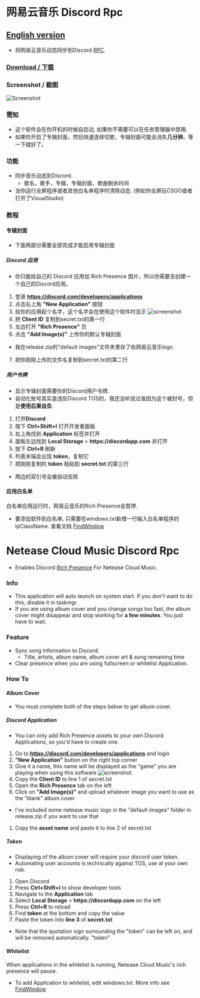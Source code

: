 # 网易云音乐 Discord Rpc
  
## [English version](#netease-cloud-music-discord-rpc)

* 将网易云音乐动态同步到Discord [RPC](https://discordapp.com/rich-presence).  
  
### [Download / 下载](https://github.com/Ynng/NetEase-Cloud-Music-DiscordRPC/releases/latest)
  
### Screenshot / 截图
![Screenshot](https://i.imgur.com/7rzkkRb.png)

### 需知
* 这个软件会在你开机的时候自启动, 如果你不需要可以在任务管理器中禁用. 
* 如果你开启了专辑封面，然后快速连续切歌，专辑封面可能会消失**几分钟**。等一下就好了。

  
### 功能
* 同步音乐动态到Discord.
  * 歌名，歌手，专辑，专辑封面，歌曲剩余时间
* 当你运行全屏程序或者其他白名单程序时清除动态. (例如你全屏玩CSGO或者打开了VisualStudio)

### 教程

#### 专辑封面

* 下面两部分需要全部完成才能启用专辑封面

##### Discord 应用
* 你只能给自己的 Discord 应用加 Rich Presence 图片，所以你需要去创建一个自己的Discord应用。

1. 登录 **https://discord.com/developers/applications**
2. 点击右上角 **"New Application"** 按钮
3. 给你的应用起个名字，这个名字会在使用这个软件时显示
![screenshot](https://i.imgur.com/oKiRiqj.png)
1. 把 **Client ID** 复制到secret.txt的第一行
2. 左边打开 **"Rich Presence"** 页
3. 点击 **"Add Image(s)"** 上传你的默认专辑封面

* 我在release.zip的"default images"文件夹里存了些网易云音乐logo

7. 把你刚刚上传的文件名复制到secret.txt的第二行

##### 用户令牌
* 显示专辑封面需要你的Discord用户令牌.
* 自动化账号其实是违反Discord TOS的，我还没听说过谁因为这个被封号，但是**使用后果自负**.

1. 打开**Discord**
2. 按下 **Ctrl+Shift+I** 打开开发者面板
3. 右上角找到 **Application** 标签并打开
4. 面板左边找到 **Local Storage** > **h<span>ttp</span>s://discordapp.com** 并打开
5. 按下 **Ctrl+R** 刷新
6. 列表末端会出现 **token**，复制它
7. 把刚刚复制的 **token** 粘贴到 **secret.txt** 的第三行

* 两边的双引号会被自动去除


#### 应用白名单
白名单应用运行时，网易云音乐的Rich Presence会暂停.
* 要添加软件到白名单, 只需要在windows.txt新增一行输入白名单程序的lpClassName. 查看文档 [FindWindow](https://msdn.microsoft.com/en-us/library/windows/desktop/ms633499(v=vs.85).aspx)
  

# Netease Cloud Music Discord Rpc
  
* Enables Discord [Rich Presence](https://discordapp.com/rich-presence) For Netease Cloud Music.  
  
### Info
* This application will auto launch on system start. If you don't want to do this, disable it in taskmgr.
* If you are using album cover and you change songs too fast, the album cover might disappear and stop working for **a few minutes**. You just have to wait.

  
### Feature
* Sync song information to Discord.
  * Title, artists, album name, album cover art & song remaining time
* Clear presence when you are using fullscreen or whitelist Application.
  
### How To

#### Album Cover

* You must complete both of the steps below to get album cover.

##### Discord Application
* You can only add Rich Presence assets to your own Discord Applications, so you'd have to create one.

1. Go to **https://discord.com/developers/applications** and login
2. **"New Application"** button on the right top corner
3. Give it a name, this name will be displayed as the "game" you are playing when using this software
![screenshot](https://i.imgur.com/oKiRiqj.png)
1. Copy the **Client ID** to line 1 of secret.txt
2. Open the **Rich Presence** tab on the left
3. Click on **"Add Image(s)"** and upload whatever image you want to use as the "blank" album cover

* I've included some netease music logo in the "default images" folder in release.zip if you want to use that

1. Copy the **asset name** and paste it to line 2 of secret.txt

##### Token
* Displaying of the album cover will require your discord user token.
* Automating user accounts is technically against TOS, use at your own risk.

1. Open Discord
2. Press **Ctrl+Shift+I** to show developer tools
3. Navigate to the **Application** tab
4. Select **Local Storage** > **h<span>ttp</span>s://discordapp.com** on the left
5. Press **Ctrl+R** to reload
6. Find **token** at the bottom and copy the value
7. Paste the token into **line 3** of **secret.txt**

* Note that the quotation sign surrounding the "token" can be left on, and will be removed automatically.
"token"


#### Whitelist
When applications in the whitelist is running, Netease Cloud Music's rich presence will pause.
* To add Application to whilelist, edit windows.txt. More info see [FindWindow](https://msdn.microsoft.com/en-us/library/windows/desktop/ms633499(v=vs.85).aspx)
  